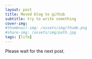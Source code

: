 ```yaml
---
layout: post
title: Moved blog to github
subtitle: try to write something
cover-img: 
#thumbnail-img: /assets/img/thumb.png
#share-img: /assets/img/path.jpg
tags: [life]
---
```


Please wait for the next post.
